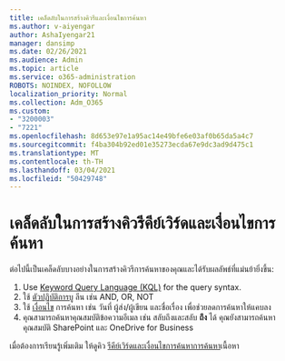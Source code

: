 ```yaml
---
title: เคล็ดลับในการสร้างคิวรีและเงื่อนไขการค้นหา
ms.author: v-aiyengar
author: AshaIyengar21
manager: dansimp
ms.date: 02/26/2021
ms.audience: Admin
ms.topic: article
ms.service: o365-administration
ROBOTS: NOINDEX, NOFOLLOW
localization_priority: Normal
ms.collection: Adm_O365
ms.custom:
- "3200003"
- "7221"
ms.openlocfilehash: 8d653e97e1a95ac14e49bfe6e03af0b65da5a4c7
ms.sourcegitcommit: f4ba304b92ed01e35273ecda67e9dc3ad9d475c1
ms.translationtype: MT
ms.contentlocale: th-TH
ms.lasthandoff: 03/04/2021
ms.locfileid: "50429748"
---
```

# <a name="tips-for-building-keyword-queries-and-search-conditions"></a>เคล็ดลับในการสร้างคิวรีคีย์เวิร์ดและเงื่อนไขการค้นหา

ต่อไปนี้เป็นเคล็ดลับบางอย่างในการสร้างคิวรีการค้นหาของคุณและได้รับผลลัพธ์ที่แม่นย้ายิ่งขึ้น:

1. Use [Keyword Query Language (KQL)](https://go.microsoft.com/fwlink/?linkid=2101591) for the query syntax.
1. ใช้ [ตัวปฏิบัติการบู](https://go.microsoft.com/fwlink/?linkid=2101592) ลีน เช่น AND, OR, NOT
1. ใช้ [เงื่อนไข](https://go.microsoft.com/fwlink/?linkid=2102410) การค้นหา เช่น วันที่ ผู้ส่ง/ผู้เขียน และชื่อเรื่อง เพื่อช่วยลดการค้นหาให้แคบลง
1. คุณสามารถค้นหาคุณสมบัติข้อความอีเมล เช่น สลับถึงและสลับ **ถึง** ได้ คุณยังสามารถค้นหาคุณสมบัติ SharePoint และ OneDrive for Business

เมื่อต้องการเรียนรู้เพิ่มเติม ให้ดูคิว [รีคีย์เวิร์ดและเงื่อนไขการค้นหาการค้นหา](https://go.microsoft.com/fwlink/?linkid=2102411)เนื้อหา
